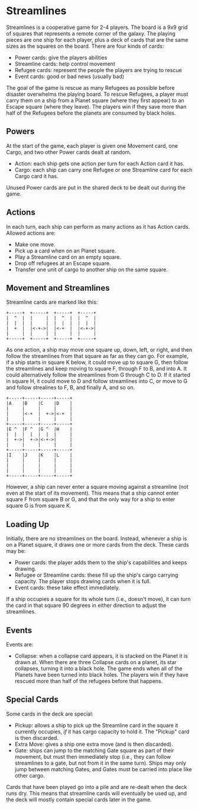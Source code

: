 Streamlines
===========

Streamlines is a cooperative game for 2-4 players.  The board is a 9x9
grid of squares that represents a remote corner of the galaxy.  The
playing pieces are one ship for each player, plus a deck of cards that
are the same sizes as the squares on the board.  There are four kinds
of cards:

- Power cards: give the players abilities
- Streamline cards: help control movement
- Refugee cards: represent the people the players are trying to rescue
- Event cards: good or bad news (usually bad)

The goal of the game is rescue as many Refugees as possible before
disaster overwhelms the playing board.  To rescue Refugees, a player
must carry them on a ship from a Planet square (where they first
appear) to an Escape square (where they leave).  The players win if
they save more than half of the Refugees before the planets are
consumed by black holes.

Powers
------

At the start of the game, each player is given one Movement card, one
Cargo, and two other Power cards dealt at random.

* Action: each ship gets one action per turn for each Action card it
  has.
* Cargo: each ship can carry one Refugee or one Streamline card for
  each Cargo card it has.

Unused Power cards are put in the shared deck to be dealt out during
the game.

Actions
-------

In each turn, each ship can perform as many actions as it has Action
cards.  Allowed actions are:

* Make one move.
* Pick up a card when on an Planet square.
* Play a Streamline card on an empty square.
* Drop off refugees at an Escape square.
* Transfer one unit of cargo to another ship on the same square.

Movement and Streamlines
------------------------

Streamline cards are marked like this:

    +-----+  +-----+  +-----+  +-----+
    |  ^  |  |     |  |  ^  |  |  ^  |
    |  |  |  |     |  |  |  |  |  |  |
    |  +  |  |<-+->|  |<-+  |  |<-+->|
    |     |  |     |  |     |  |     |
    +-----+  +-----+  +-----+  +-----+

As one action, a ship may move one square up, down, left, or right,
and then follow the streamlines from that square as far as they can
go.  For example, if a ship starts in square K below, it could move up
to square G, then follow the streamlines and keep moving to square F,
through F to B, and into A.  It could alternatively follow the
streamlines from G through C to D.  If it started in square H, it
could move to D and follow streamlines into C, or move to G and follow
strealines to F, B, and finally A, and so on.

    +-----+-----+-----+-----+
    |A    |B    |C    |D    |
    |     |     |     |     |
    |     |<-+  |  +->|<-+  |
    |     |     |     |     |
    +-----+-----+-----+-----+
    |E ^  |F ^  |G ^  |H    |
    |  |  |  |  |  |  |     |
    |  +->|  +->|<-+->|     |
    |     |     |     |     |
    +-----+-----+-----+-----+
    |I    |J    |K    |L    |
    |     |     |     |     |
    |     |     |     |     |
    |     |     |     |     |
    +-----+-----+-----+-----+

However, a ship can never enter a square moving against a streamline
(not even at the start of its movement).  This means that a ship
cannot enter square F from square B or G, and that the only way for a
ship to enter square G is from square K.

Loading Up
----------

Initially, there are no streamlines on the board.  Instead, whenever a
ship is on a Planet square, it draws one or more cards from the deck.
These cards may be:

* Power cards: the player adds them to the ship's capabilities and
  keeps drawing.
* Refugee or Streamline cards: these fill up the ship's cargo carrying
  capacity.  The player stops drawing cards when it is full.
* Event cards: these take effect immediately.

If a ship occupies a square for its whole turn (i.e., doesn't move),
it can turn the card in that square 90 degrees in either direction to
adjust the streamlines.

Events
------

Events are:

* Collapse: when a collapse card appears, it is stacked on the Planet
  it is drawn at.  When there are three Collapse cards on a planet,
  its star collapses, turning it into a black hole.  The game ends
  when all of the Planets have been turned into black holes.  The
  players win if they have rescued more than half of the refugees
  before that happens.

Special Cards
-------------

Some cards in the deck are special:

* Pickup: allows a ship to pick up the Streamline card in the square
  it currently occupies, *if* it has cargo capacity to hold it.  The
  "Pickup" card is then discarded.
* Extra Move: gives a ship one extra move (and is then discarded).
* Gate: ships can jump to the matching Gate square as part of their
  movement, but must then immediately stop (i.e., they can follow
  streamlines to a gate, but not from it in the same turn).  Ships may
  only jump between matching Gates, and Gates must be carried into
  place like other cargo.

Cards that have been played go into a pile and are re-dealt when the
deck runs dry.  This means that streamline cards will eventually be
used up, and the deck will mostly contain special cards later in the
game.
